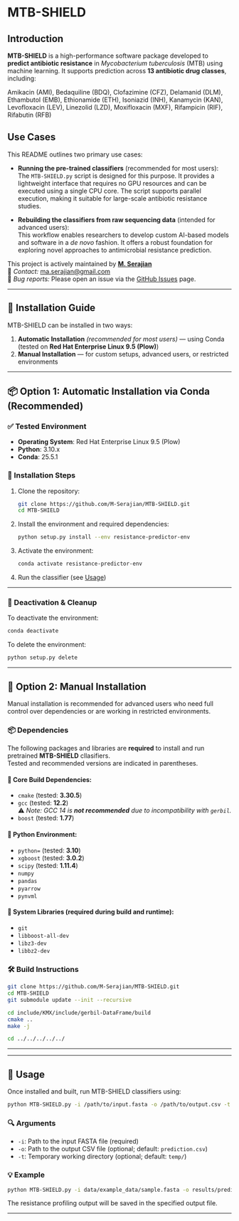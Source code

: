 
# MTB-SHIELD

## Introduction

**MTB-SHIELD** is a high-performance software package developed to **predict antibiotic resistance** in *Mycobacterium tuberculosis* (MTB) using machine learning. It supports prediction across **13 antibiotic drug classes**, including:

Amikacin (AMI), Bedaquiline (BDQ), Clofazimine (CFZ), Delamanid (DLM), Ethambutol (EMB), Ethionamide (ETH), Isoniazid (INH), Kanamycin (KAN), Levofloxacin (LEV), Linezolid (LZD), Moxifloxacin (MXF), Rifampicin (RIF), Rifabutin (RFB)

## Use Cases

This README outlines two primary use cases:

- **Running the pre-trained classifiers** (recommended for most users):  
  The `MTB-SHIELD.py` script is designed for this purpose. It provides a lightweight interface that requires no GPU resources and can be executed using a single CPU core. The script supports parallel execution, making it suitable for large-scale antibiotic resistance studies.

- **Rebuilding the classifiers from raw sequencing data** (intended for advanced users):  
  This workflow enables researchers to develop custom AI-based models and software in a *de novo* fashion. It offers a robust foundation for exploring novel approaches to antimicrobial resistance prediction.


This project is actively maintained by **[M. Serajian](https://github.com/M-Serajian/)**  
📧 *Contact:* ma.serajian@gmail.com  
🐛 *Bug reports:* Please open an issue via the [GitHub Issues](https://github.com/M-Serajian/MTB-SHIELD/issues) page.

---
## 🚀 Installation Guide

MTB-SHIELD can be installed in two ways:

1. **Automatic Installation** *(recommended for most users)* — using Conda (tested on **Red Hat Enterprise Linux 9.5 (Plow)**)
2. **Manual Installation** — for custom setups, advanced users, or restricted environments

---

## 📦 Option 1: Automatic Installation via Conda (Recommended)

### ✅ Tested Environment

- **Operating System**: Red Hat Enterprise Linux 9.5 (Plow)
- **Python**: 3.10.x
- **Conda**: 25.5.1

### 🔧 Installation Steps

1. Clone the repository:

   ```bash
   git clone https://github.com/M-Serajian/MTB-SHIELD.git
   cd MTB-SHIELD
   ```

2. Install the environment and required dependencies:

   ```bash
   python setup.py install --env resistance-predictor-env
   ```

3. Activate the environment:

   ```bash
   conda activate resistance-predictor-env
   ```

4. Run the classifier (see [Usage](#-usage))

---

### 🧹 Deactivation & Cleanup

To deactivate the environment:

```bash
conda deactivate
```

To delete the environment:

```bash
python setup.py delete
```

---

## 🔧 Option 2: Manual Installation

Manual installation is recommended for advanced users who need full control over dependencies or are working in restricted environments.

### 📦 Dependencies

The following packages and libraries are **required** to install and run pretrained **MTB-SHIELD** cllasifiers.  
Tested and recommended versions are indicated in parentheses.

#### 🔧 Core Build Dependencies:
- `cmake` (tested: **3.30.5**)
- `gcc` (tested: **12.2**)  
  ⚠️ *Note: GCC 14 is **not recommended** due to incompatibility with `gerbil`.*
- `boost` (tested: **1.77**)

#### 🐍 Python Environment:
- `python=` (tested: **3.10**)
- `xgboost` (tested: **3.0.2**)
- `scipy` (tested: **1.11.4**)
- `numpy`
- `pandas`
- `pyarrow`
- `pynvml`

#### 🧰 System Libraries (required during build and runtime):
- `git`
- `libboost-all-dev`
- `libz3-dev`
- `libbz2-dev`


### 🛠️ Build Instructions

```bash
git clone https://github.com/M-Serajian/MTB-SHIELD.git
cd MTB-SHIELD
git submodule update --init --recursive

cd include/KMX/include/gerbil-DataFrame/build
cmake ..
make -j

cd ../../../../../
```

---
---


## 🧬 Usage

Once installed and built, run MTB-SHIELD classifiers using:

```bash
python MTB-SHIELD.py -i /path/to/input.fasta -o /path/to/output.csv -t /path/to/temp_directory
```

### 🔍 Arguments

- `-i`: Path to the input FASTA file (required)
- `-o`: Path to the output CSV file (optional; default: `prediction.csv`)
- `-t`: Temporary working directory (optional; default: `temp/`)

### 💡 Example

```bash
python MTB-SHIELD.py -i data/example_data/sample.fasta -o results/prediction.csv 
```

The resistance profiling output will be saved in the specified output file.

---
